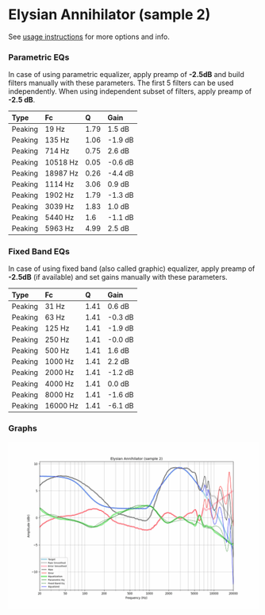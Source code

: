 # Elysian Annihilator (sample 2)
See [usage instructions](https://github.com/jaakkopasanen/AutoEq#usage) for more options and info.

### Parametric EQs
In case of using parametric equalizer, apply preamp of **-2.5dB** and build filters manually
with these parameters. The first 5 filters can be used independently.
When using independent subset of filters, apply preamp of **-2.5 dB**.

| Type    | Fc       |    Q | Gain    |
|:--------|:---------|:-----|:--------|
| Peaking | 19 Hz    | 1.79 | 1.5 dB  |
| Peaking | 135 Hz   | 1.06 | -1.9 dB |
| Peaking | 714 Hz   | 0.75 | 2.6 dB  |
| Peaking | 10518 Hz | 0.05 | -0.6 dB |
| Peaking | 18987 Hz | 0.26 | -4.4 dB |
| Peaking | 1114 Hz  | 3.06 | 0.9 dB  |
| Peaking | 1902 Hz  | 1.79 | -1.3 dB |
| Peaking | 3039 Hz  | 1.83 | 1.0 dB  |
| Peaking | 5440 Hz  | 1.6  | -1.1 dB |
| Peaking | 5963 Hz  | 4.99 | 2.5 dB  |

### Fixed Band EQs
In case of using fixed band (also called graphic) equalizer, apply preamp of **-2.5dB**
(if available) and set gains manually with these parameters.

| Type    | Fc       |    Q | Gain    |
|:--------|:---------|:-----|:--------|
| Peaking | 31 Hz    | 1.41 | 0.6 dB  |
| Peaking | 63 Hz    | 1.41 | -0.3 dB |
| Peaking | 125 Hz   | 1.41 | -1.9 dB |
| Peaking | 250 Hz   | 1.41 | -0.0 dB |
| Peaking | 500 Hz   | 1.41 | 1.6 dB  |
| Peaking | 1000 Hz  | 1.41 | 2.2 dB  |
| Peaking | 2000 Hz  | 1.41 | -1.2 dB |
| Peaking | 4000 Hz  | 1.41 | 0.0 dB  |
| Peaking | 8000 Hz  | 1.41 | -1.6 dB |
| Peaking | 16000 Hz | 1.41 | -6.1 dB |

### Graphs
![](./Elysian%20Annihilator%20(sample%202).png)